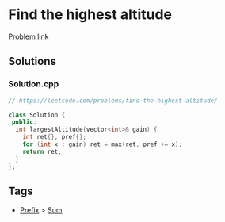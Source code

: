 # Find the highest altitude

[Problem link](https://leetcode.com/problems/find-the-highest-altitude/)

## Solutions


### Solution.cpp
```cpp
// https://leetcode.com/problems/find-the-highest-altitude/

class Solution {
 public:
  int largestAltitude(vector<int>& gain) {
    int ret{}, pref{};
    for (int x : gain) ret = max(ret, pref += x);
    return ret;
  }
};
```
## Tags

* [Prefix](/README.md#Prefix) > [Sum](/README.md#Prefix-Sum)
